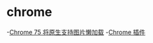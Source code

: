 # chrome
-[Chrome 75 将原生支持图片懒加载](https://mp.weixin.qq.com/s/0CCcoZP2cbKlWJNmluQUsw)
-[Chrome 插件](https://mp.weixin.qq.com/s/rE4f-zxt1lha4OCOYbsnJw)